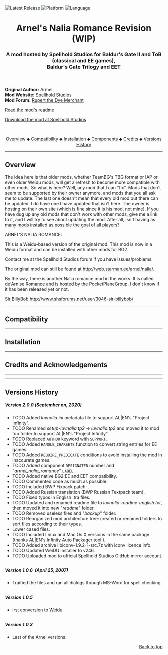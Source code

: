 
![Latest Release](https://img.shields.io/github/v/release/SpellholdStudios/Arnel-Nalia-Romance-Revision?include_prereleases&color=darkred)<a name="top" id="top"> </a>
![Platform](https://img.shields.io/static/v1?label=platform&message=windows%20%7C%20macos%20%7C%20linux&color=informational)
![Language](https://img.shields.io/static/v1?label=language&message=English20Russian&color=limegreen)

<div align="center"><h1></a>Arnel's Nalia Romance Revision (WIP)</h1>

<h3>A mod hosted by Spellhold Studios for Baldur's Gate II and ToB (classical and EE games),<br>
Baldur's Gate Trilogy and EET<h3>

</div><br />


**Original Author:** Armel  
**Mod Website:** <a href="TODO link">Spellhold Studios</a>  
**Mod Forum:** <a href="TODO link">Rupert the Dye Merchant</a>  


[Read the mod's readme](https://spellholdstudios.github.io/readmes/luvnalia-readme-english.txt)

[Download the mod at Spellhold Studios](http://www.shsforums.net/files/file/94-sir-billybobs-revisions-arnels-nalia-romance/)<br>

&nbsp;

<div align="center">
<a href="#intro">Overview</a> &#x2B25; <a href="#compat">Compatibility</a> &#x2B25; <a href="#installation">Installation</a> &#x2B25; <a href="#components">Components</a> &#x2B25; <a href="#credits">Credits</a> &#x2B25; <a href="#versions">Versions History</a></br>
</div>

<hr>


## <a name="intro" id="intro"></a>Overview



The idea here is that older mods, whether TeamBG's TBG format or IAP or even older Weidu mods, will get a refresh to become more compatible with other mods.
So what is here? Well, any mod that I can "fix". Mods that don't seem to be supported by their owner anymore, and mods that you all ask me to update. The last one doesn't mean that every old mod out there can be updated. I do have one I have updated that isn't here. The owner is hosting on their own site (which is fine since it is his mod, not mine).
If you have dug up any old mods that don't work with other mods, give me a link to it, and I will try to see about updating the mod. After all, isn't having as many mods installed as possible the goal of all players?

ARNEL'S NALIA ROMANCE:


This is a Weidu-based version of the original mod. This mod is now in a Weidu format and can be installed with other mods for BG2.

Contact me at the Spellhold Studios forum if you have issues/problems.

The original mod can still be found at http://web.starman.ee/arnel/nalia/.

By the way, there is another Nalia romance mod in the works. It is called de'Arnise Romance and is hosted by the PocketPlaneGroup. I don't know if it has been released yet or not. 


Sir BillyBob
http://www.shsforums.net/user/3046-sir-billybob/


<hr>


## <a name="compat" id="compat"></a>Compatibility


<hr>


## <a name="installation" id="installation"></a>Installation


<hr>


## <a name="credits" id="credits"></a>Credits and Acknowledgements


<hr>




<hr>


## <a name="versions" id="versions"></a>Versions History

##### Version 2.0.0 (September nn, 2020)

- TODO Added *luvnalia.ini* metadata file to support AL|EN's "Project Infinity".
- TODO Renamed *setup-luvnalia.tp2* -> *luvnalia.tp2* and moved it to mod top folder to support AL|EN's "Project Infinity".
- TODO Replaced `AUTHOR` keyword with `SUPPORT`.
- TODO Added `HANDLE_CHARSETS` function to convert string entries for EE games.
- TODO Added `REQUIRE_PREDICATE` conditions to avoid installing the mod in inaccurate games.
- TODO Added component `DESIGNATED` number and "*armel_nalia_romance*" `LABEL`.
- TODO Added native BG2:EE and EET compatibility.
- TODO Commented code as much as possible.
- TODO Included BWP Fixpack patch: .
- TODO Added Russian translation (BWP Russian Textpack team).
- TODO Fixed typos in English .tra files.
- TODO Updated and renamed readme file to *luvnalia-readme-english.txt*, then moved it into new "*readme*" folder.
- TODO Removed useless files and "*backup*" folder.
- TODO Reorganized mod architecture tree: created or renamed folders to sort files according to their types.
- Lower cased files.
- TODO Included Linux and Mac Os X versions in the same package (thanks AL|EN's Infinity Auto Packager tool!).
- TODO Added archive libiconv-1.9.2-1-src.7z with iconv licence info.
- TODO Updated WeiDU installer to v246.
- TODO Uploaded mod to official Spellhold Studios GitHub mirror account.

## 

##### Version 1.0.6 &nbsp;(April 25, 2007)

- Traified the files and ran all dialogs through MS-Word for spell checking.

## 

##### Version 1.0.5

- irst conversion to Weidu.

## 

##### Version 1.0.3

- Last of the Arnel versions.
<div align="right"><a href="#top">Back to top</a></div>
